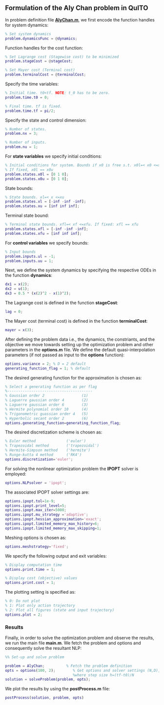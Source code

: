 ## Formulation of the Aly Chan problem in QuITO 
In problem definition file [**AlyChan.m**](https://github.com/Gdarthsid/QuITO-Version-1/blob/main/examples/Aly%20Chan/AlyChan.m), we first encode the function handles for system dynamics:
```matlab
% Set system dynamics
problem.dynamicsFunc = @dynamics;
```
Function handles for the cost function:
```matlab
% Set Lagrange cost (Stagewise cost) to be minimized
problem.stageCost = @stageCost;

% Set Mayer cost (Terminal cost)
problem.terminalCost = @terminalCost;
```
Specify the time variables:
```matlab
% Initial time. t0<tf. NOTE: t_0 has to be zero.
problem.time.t0 = 0; 

% Final time. tf is fixed.
problem.time.tf = pi/2;
```
Specify the state and control dimension:
```matlab
% Number of states.
problem.nx = 3;

% Number of inputs.
problem.nu = 1;
```
For **state variables** we specify initial conditions:
```matlab
% Initial conditions for system. Bounds if x0 is free s.t. x0l=< x0 <=x0u
% If fixed, x0l == x0u
problem.states.x0l = [0 1 0]; 
problem.states.x0u = [0 1 0];
```
State bounds:
```matlab
% State bounds. xl=< x <=xu
problem.states.xl = [-inf -inf -inf];
problem.states.xu = [inf inf inf];
```
Terminal state bound:
```matlab
% Terminal state bounds. xfl=< xf <=xfu. If fixed: xfl == xfu
problem.states.xfl = [-inf -inf -inf]; 
problem.states.xfu = [inf inf inf];
```
For **control variables** we specify bounds:
```matlab
% Input bounds
problem.inputs.ul = -1;
problem.inputs.uu = 1;
```
Next, we define the system dynamics by specifying the respective ODEs in the function **dynamics**:
```matlab
dx1 = x(2);
dx2 = u(1);
dx3 = 0.5 * (x(2)^2 - x(1)^2);
```
The Lagrange cost is defined in the function **stageCost**:
```matlab
lag = 0;
```
The Mayer cost (terminal cost) is defined in the function **terminalCost**:
```matlab
mayer = x(3);
```
After defining the problem data i.e., the dynamics, the constriants, and the objective we move towards setting up the optimization problem and other parameters in the **options.m** file. We define the default quasi-interpolation parameters (if not passed as input to the **options** function):
```matlab
options.variance = 2; % D = 2 default
generating_function_flag = 1; % default
```
The desired generating function for the approximation is chosen as: 
```matlab
% Select a generating function as per flag
%---------------------------------------
% Gaussian order 2                 (1)
% Laguerre gaussian order 4        (2) 
% Laguerre gaussian order 6        (3) 
% Hermite polynomial order 10      (4)
% Trigonometric guassian order 4   (5)
% Hyperbolic secant order 2        (6) 
options.generating_function=generating_function_flag;
```
The desired discretization scheme is chosen as:
```matlab
% Euler method              ('euler')
% Trapezoidal method        ('trapezoidal') 
% Hermite-Simpson method    ('hermite') 
% Runge-kutta 4 method      ('RK4')
options.discretization='euler';
```
For solving the nonlinear optimization problem the **IPOPT** solver is employed:
```matlab
options.NLPsolver = 'ipopt';
```
The associated IPOPT solver settings are:
```matlab
options.ipopt.tol=1e-9;
options.ipopt.print_level=5;
options.ipopt.max_iter=5000;
options.ipopt.mu_strategy ='adaptive';
options.ipopt.hessian_approximation='exact';
options.ipopt.limited_memory_max_history=6;
options.ipopt.limited_memory_max_skipping=1;
```
Meshing options is chosen as:
```matlab
options.meshstrategy='fixed';
```
We specify the following output and exit variables: 
```matlab
% Display computation time
options.print.time = 1;

% Display cost (objective) values
options.print.cost = 1;
```
The plotting setting is specified as:
```matlab
% 0: Do not plot
% 1: Plot only action trajectory
% 2: Plot all figures (state and input trajectory)
options.plot = 2;
```
### Results
Finally, in order to solve the optimization problem and observe the results, we run the main file **main.m**. We fetch the problem and options and consequently solve the resultant NLP:
```matlab
%% Set-up and solve problem

problem = AlyChan;          % Fetch the problem definition
opts = options(100, 2);        % Get options and solver settings (N,D),
                               %where step size h=(tf-t0)/N
solution = solveProblem(problem, opts);
```
We plot the results by using the **postProcess.m** file:
```matlab
postProcess(solution, problem, opts)
```


